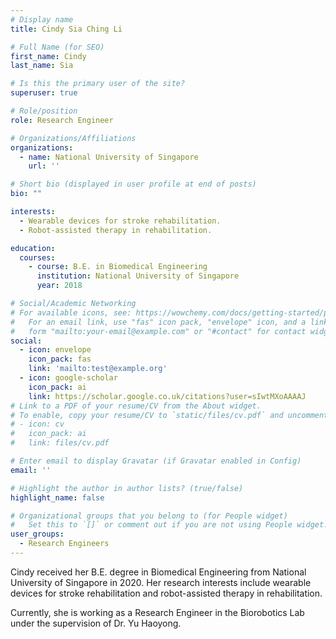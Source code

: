```yaml
---
# Display name
title: Cindy Sia Ching Li 

# Full Name (for SEO)
first_name: Cindy
last_name: Sia

# Is this the primary user of the site?
superuser: true

# Role/position
role: Research Engineer

# Organizations/Affiliations
organizations:
  - name: National University of Singapore
    url: ''

# Short bio (displayed in user profile at end of posts)
bio: ""

interests:
  - Wearable devices for stroke rehabilitation.
  - Robot-assisted therapy in rehabilitation.

education:
  courses:
    - course: B.E. in Biomedical Engineering
      institution: National University of Singapore
      year: 2018

# Social/Academic Networking
# For available icons, see: https://wowchemy.com/docs/getting-started/page-builder/#icons
#   For an email link, use "fas" icon pack, "envelope" icon, and a link in the
#   form "mailto:your-email@example.com" or "#contact" for contact widget.
social:
  - icon: envelope
    icon_pack: fas
    link: 'mailto:test@example.org'
  - icon: google-scholar
    icon_pack: ai
    link: https://scholar.google.co.uk/citations?user=sIwtMXoAAAAJ
# Link to a PDF of your resume/CV from the About widget.
# To enable, copy your resume/CV to `static/files/cv.pdf` and uncomment the lines below.
# - icon: cv
#   icon_pack: ai
#   link: files/cv.pdf

# Enter email to display Gravatar (if Gravatar enabled in Config)
email: ''

# Highlight the author in author lists? (true/false)
highlight_name: false

# Organizational groups that you belong to (for People widget)
#   Set this to `[]` or comment out if you are not using People widget.
user_groups:
  - Research Engineers
---
```


Cindy received her B.E. degree in Biomedical Engineering from National University of Singapore in 2020. Her research interests include wearable devices for stroke rehabilitation and robot-assisted therapy in rehabilitation. 

Currently, she is working as a Research Engineer in the Biorobotics Lab under the supervision of Dr. Yu Haoyong.
